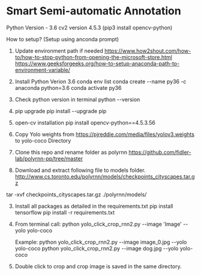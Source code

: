 # Smart Semi-automatic Annotation


Python Version - 3.6
cv2 version 4.5.3 (pip3 install opencv-python)



How to setup? (Setup using anconda prompt)


1. Update environment path if needed
https://www.how2shout.com/how-to/how-to-stop-python-from-opening-the-microsoft-store.html
https://www.geeksforgeeks.org/how-to-setup-anaconda-path-to-environment-variable/

2. Install Python Verion 3.6
   conda env list
   conda create --name py36 -c anaconda python=3.6
   conda activate py36


3. Check python version in terminal
   python --version

3. pip upgrade
   pip install --upgrade pip

4. open-cv installation
   pip install opencv-python==4.5.3.56


3. Copy Yolo weights from https://pjreddie.com/media/files/yolov3.weights to yolo-coco Directory

4. Clone this repo and rename folder as polyrnn
https://github.com/fidler-lab/polyrnn-pp/tree/master

2. Download and extract following file to models folder.
http://www.cs.toronto.edu/polyrnn/models/checkpoints_cityscapes.tar.gz

tar -xvf checkpoints_cityscapes.tar.gz ./polyrnn/models/


3. Install all packages as detailed in the requirements.txt
    pip install tensorflow
    pip install -r requirements.txt
3. From terminal call:
    python yolo_click_crop_rnn2.py --image 'Image' --yolo yolo-coco

    Example:
    python yolo_click_crop_rnn2.py --image image_0.jpg --yolo yolo-coco
    python yolo_click_crop_rnn2.py --image dog.jpg --yolo yolo-coco

3. Double click to crop and crop image is saved in the same directory.
